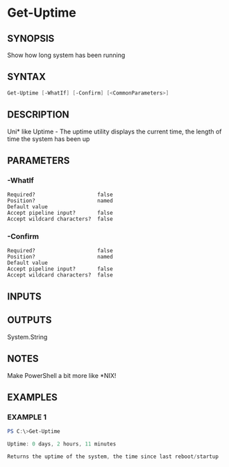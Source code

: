 ﻿# Get-Uptime
## SYNOPSIS
Show how long system has been running

## SYNTAX
```powershell
Get-Uptime [-WhatIf] [-Confirm] [<CommonParameters>]
```

## DESCRIPTION
Uni* like Uptime - The uptime utility displays the current time,
the length of time the system has been up

## PARAMETERS
### -WhatIf <SwitchParameter>

```
Required?                    false
Position?                    named
Default value
Accept pipeline input?       false
Accept wildcard characters?  false
```
 
### -Confirm <SwitchParameter>

```
Required?                    false
Position?                    named
Default value
Accept pipeline input?       false
Accept wildcard characters?  false
```

## INPUTS


## OUTPUTS
System.String

## NOTES
Make PowerShell a bit more like *NIX!

## EXAMPLES
### EXAMPLE 1
```powershell
PS C:\>Get-Uptime

Uptime: 0 days, 2 hours, 11 minutes

Returns the uptime of the system, the time since last reboot/startup
```



